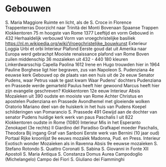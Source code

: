 # Gebouwen
S. Maria Maggiore
	Ruimte en licht, als de S. Croce in Florence 
	Trappenterras
		Doorzicht naar Trinità dei Monti
			Bovenaan Spaanse Trappen
		Klokkentoren
			75 m hoogste van Rome
			1377
	Leeftijd en vorm
		Gebouwd in 432
		Herhaaldelijk verbouwd 
		Vorm van vroegchristelijke basiliek 
			https://nl.m.wikipedia.org/wiki/Vroegchristelijke_bouwkunst
	Exterieur
		Loggia
			Urbi et orbi
	Interieur
		Plafond
			Eerste goud dat uit Amerika naar Europa werd gebrachpt
			Mooiste renaissance plafond van Rome
		Boven zuilen middenschip
			36 mozaïeken uit 432 - 440
			180 kleuren
		Linkerdwarsschip
			Capella Paolina 1612
			Irene en Hugo trouwden hier in 1964
			Pauline Borghese ligt hier begraven, zus van Napoleon
S. Pudenziana
	4e eeuwse kerk
	Gebouwd op de plaats van een huis uit de 2e eeuw
		Senator Pudens, waar Petrus vaak te gast kwam
		Waar Pudens' dochters Pudenziana en Prassede werde gemarteld
		Paulus heeft hier gewoond
		Marcus heeft hier zijn evangelie geschreven?
	Klokkentoren 12e eeuw
	Interieur
		Absis
			Mozaïeken uit 390
				oudste en mooiste van Rome
				Achter Christus en apostelen Pudenziana en Prassede
				Avondhemel met gloeiende wolken
		Oratorio Mariano
			deel van de huiskerk in het huis van Pudens
		Koepel
			schilderingen van Pomarancio
S. Prassede
	491
	Gewijd aan de dochter van senator Pudens
	huidige kerk werk van paus Paschalis I uit 822
	Klokkentoren 
		oudste in Rome (1080)
	Interieur
		Mis in het Esperanto
		Zenokapel (3e rechts)
			Il Giardino del Paradiso
				Grafkapel moeder Paschalis, Theodora
			Bij ingang
				Graf van Sanboni
					Eerste werk van Bernini (10 jaar oud)
			Portaal
				Rijke kroonlijst
				9e eeuws mozaïek
					Madonna, Pud. en Press.
			Interieur
				Exotisch wonder
					Mozaïeken als in Ravenna
		Absis
			9e eeuwse mozaïeken
S. Stefano Rotondo
S. Quattro Coronati
S. Sabina
S. Giovanni in Fonte
XII Apostoli
S. Maria Antiqua
S. Constanza
Domus Aurea
Campodoglio (Michelangelo)
Campo dei Fiori
S. Giuliano dei Fiamminghi